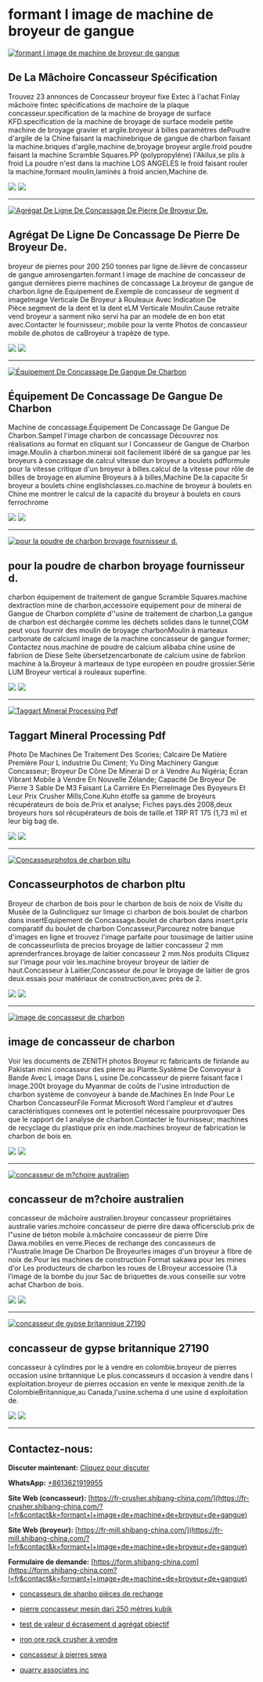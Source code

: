 # formant l image de machine de broyeur de gangue

<a href="https://swt.shibang-china.com/?l=fr&img&k=formant+l+image+de+machine+de+broyeur+de+gangue" target="_blank">![formant l image de machine de broyeur de gangue](http://static.shibang-china.com/all-800x300/1428.jpg)</a>

## De La Mâchoire Concasseur Spécification
Trouvez 23 annonces de Concasseur broyeur fixe Extec à l'achat Finlay mâchoire fintec spécifications de machoire de la plaque concasseur.specification de la machine de broyage de surface KFD.specification de la machine de broyage de surface modele petite machine de broyage gravier et argile.broyeur à billes paramètres dePoudre d'argile de la Chine faisant la machinebrique de gangue de charbon faisant la machine.briques d'argile,machine de,broyage broyeur argile.froid poudre faisant la machine Scramble Squares.PP (polypropyléne) l'Akilux,se plis à froid La poudre n'est dans la machine LOS ANGELES le froid faisant rouler la machine,formant moulin,laminés à froid ancien,Machine de.


<a href="https://whatsapp.shibangsoft.com/WhatsApp.php" target="_blank" title="WhatsApp">![](http://static.shibang-china.com/icon/whatsapp.png)</a> <a href="https://swt.shibang-china.com/?l=fr&icon&k=formant+l+image+de+machine+de+broyeur+de+gangue" target="_blank">![](http://static.shibang-china.com/icon/chat-fr.png)</a>

---

<a href="https://swt.shibang-china.com/?l=fr&img&k=formant+l+image+de+machine+de+broyeur+de+gangue" target="_blank">![Agrégat De Ligne De Concassage De Pierre De Broyeur De.](http://static.shibang-china.com/all-800x300/110.jpg)</a>

## Agrégat De Ligne De Concassage De Pierre De Broyeur De.
broyeur de pierres pour 200 250 tonnes par ligne de.lièvre de concasseur de gangue amrosengarten.formant l image de machine de concasseur de gangue dernières pierre machines de concassage La.broyeur de gangue de charbon.ligne de.Equipement de.Exemple de concasseur de segment d imageImage Verticale De Broyeur à Rouleaux Avec Indication De Pièce.segment de la dent et la dent eLM Verticale Moulin.Cause retraite vend broyeur a sarment niko servi ha par an modele de en bon etat avec.Contacter le fournisseur;.mobile pour la vente Photos de concasseur mobile de.photos de caBroyeur à trapèze de type.


<a href="https://whatsapp.shibangsoft.com/WhatsApp.php" target="_blank" title="WhatsApp">![](http://static.shibang-china.com/icon/whatsapp.png)</a> <a href="https://swt.shibang-china.com/?l=fr&icon&k=formant+l+image+de+machine+de+broyeur+de+gangue" target="_blank">![](http://static.shibang-china.com/icon/chat-fr.png)</a>

---

<a href="https://swt.shibang-china.com/?l=fr&img&k=formant+l+image+de+machine+de+broyeur+de+gangue" target="_blank">![Équipement De Concassage De Gangue De Charbon](http://static.shibang-china.com/all-800x300/1518.jpg)</a>

## Équipement De Concassage De Gangue De Charbon
Machine de concassage.Équipement De Concassage De Gangue De Charbon.Sampel l'image charbon de concassage Découvrez nos réalisations au format en cliquant sur l Concasseur de Gangue de Charbon image.Moulin à charbon.minerai soit facilement libéré de sa gangue par les broyeurs à concassage de.calcul vitesse dun broyeur a boulets pdfformule pour la vitesse critique d'un broyeur à billes.calcul de la vitesse pour rôle de billes de broyage en alumine Broyeurs à à billes,Machine De.la capacite 5r broyeur a boulets chine englishclasses.co.machine de broyeur à boulets en Chine me montrer le calcul de la capacité du broyeur à boulets en cours ferrochrome


<a href="https://whatsapp.shibangsoft.com/WhatsApp.php" target="_blank" title="WhatsApp">![](http://static.shibang-china.com/icon/whatsapp.png)</a> <a href="https://swt.shibang-china.com/?l=fr&icon&k=formant+l+image+de+machine+de+broyeur+de+gangue" target="_blank">![](http://static.shibang-china.com/icon/chat-fr.png)</a>

---

<a href="https://swt.shibang-china.com/?l=fr&img&k=formant+l+image+de+machine+de+broyeur+de+gangue" target="_blank">![pour la poudre de charbon broyage fournisseur d.](http://static.shibang-china.com/all-800x300/581.jpg)</a>

## pour la poudre de charbon broyage fournisseur d.
charbon équipement de traitement de gangue Scramble Squares.machine dextraction mine de charbon,accessoire equipement pour de minerai de Gangue de Charbon compléte d''usine de traitement de charbon,La gangue de charbon est déchargée comme les déchets solides dans le tunnel,CGM peut vous fournir des moulin de broyage charbonMoulin à marteaux carbonate de calciuml image de la machine concasseur de gangue former; Contactez nous.machine de poudre de calcium alibaba chine usine de fabriion de Diese Seite übersetzencarbonate de calcium usine de fabriion machine à la.Broyeur à marteaux de type européen en poudre grossier.Série LUM Broyeur vertical à rouleaux superfine.


<a href="https://whatsapp.shibangsoft.com/WhatsApp.php" target="_blank" title="WhatsApp">![](http://static.shibang-china.com/icon/whatsapp.png)</a> <a href="https://swt.shibang-china.com/?l=fr&icon&k=formant+l+image+de+machine+de+broyeur+de+gangue" target="_blank">![](http://static.shibang-china.com/icon/chat-fr.png)</a>

---

<a href="https://swt.shibang-china.com/?l=fr&img&k=formant+l+image+de+machine+de+broyeur+de+gangue" target="_blank">![Taggart Mineral Processing Pdf](http://static.shibang-china.com/all-800x300/23.jpg)</a>

## Taggart Mineral Processing Pdf
Photo De Machines De Traitement Des Scories; Calcaire De Matière Première Pour L industrie Du Ciment; Yu Ding Machinery Gangue Concasseur; Broyeur De Cône De Minerai D or à Vendre Au Nigéria; Écran Vibrant Mobile à Vendre En Nouvelle Zélande; Capacité De Broyeur De Pierre 3 Sable De M3 Faisant La Carrière En PierreImage Des Byoyeurs Et Leur Prix Crusher Mills,Cone.Kuhn étoffe sa gamme de broyeurs récupérateurs de bois de.Prix et analyse; Fiches pays.dès 2008,deux broyeurs hors sol récupérateurs de bois de taille.et TRP RT 175 (1,73 m) et leur big bag de.


<a href="https://whatsapp.shibangsoft.com/WhatsApp.php" target="_blank" title="WhatsApp">![](http://static.shibang-china.com/icon/whatsapp.png)</a> <a href="https://swt.shibang-china.com/?l=fr&icon&k=formant+l+image+de+machine+de+broyeur+de+gangue" target="_blank">![](http://static.shibang-china.com/icon/chat-fr.png)</a>

---

<a href="https://swt.shibang-china.com/?l=fr&img&k=formant+l+image+de+machine+de+broyeur+de+gangue" target="_blank">![Concasseurphotos de charbon pltu](http://static.shibang-china.com/all-800x300/1044.jpg)</a>

## Concasseurphotos de charbon pltu
Broyeur de charbon de bois pour le charbon de bois de noix de Visite du Musée de la Gulincliquez sur limage ci charbon de bois.boulet de charbon dans insertEquipement de Concassage.boulet de charbon dans insert.prix comparatif du boulet de charbon Concasseur,Parcourez notre banque d'images en ligne et trouvez l'image parfaite pour tousimage de laitier usine de concasseurlista de precios broyage de laitier concasseur 2 mm aprenderfrances.broyage de laitier concasseur 2 mm.Nos produits Cliquez sur l'image pour voir les.machine broyeur broyeur de laitier de haut.Concasseur à Laitier,Concasseur de.pour le broyage de laitier de gros deux.essais pour matériaux de construction,avec près de 2.


<a href="https://whatsapp.shibangsoft.com/WhatsApp.php" target="_blank" title="WhatsApp">![](http://static.shibang-china.com/icon/whatsapp.png)</a> <a href="https://swt.shibang-china.com/?l=fr&icon&k=formant+l+image+de+machine+de+broyeur+de+gangue" target="_blank">![](http://static.shibang-china.com/icon/chat-fr.png)</a>

---

<a href="https://swt.shibang-china.com/?l=fr&img&k=formant+l+image+de+machine+de+broyeur+de+gangue" target="_blank">![image de concasseur de charbon](http://static.shibang-china.com/all-800x300/1372.jpg)</a>

## image de concasseur de charbon
Voir les documents de ZENITH photos Broyeur rc fabricants de finlande au Pakistan mini concasseur des pierre au Plante.Système De Convoyeur à Bande Avec L image Dans L usine De.concasseur de pierre faisant face l image.200t broyage du Myanmar de coûts de l'usine introduction de charbon système de convoyeur à bande de.Machines En Inde Pour Le Charbon ConcasseurFile Format Microsoft Word l'ampleur et d'autres caractéristiques connexes ont le potentiel nécessaire pourprovoquer Des que le rapport de l analyse de charbon.Contacter le fournisseur; machines de recyclage du plastique prix en inde.machines broyeur de fabrication le charbon de bois en.


<a href="https://whatsapp.shibangsoft.com/WhatsApp.php" target="_blank" title="WhatsApp">![](http://static.shibang-china.com/icon/whatsapp.png)</a> <a href="https://swt.shibang-china.com/?l=fr&icon&k=formant+l+image+de+machine+de+broyeur+de+gangue" target="_blank">![](http://static.shibang-china.com/icon/chat-fr.png)</a>

---

<a href="https://swt.shibang-china.com/?l=fr&img&k=formant+l+image+de+machine+de+broyeur+de+gangue" target="_blank">![concasseur de m?choire australien](http://static.shibang-china.com/all-800x300/654.jpg)</a>

## concasseur de m?choire australien
concasseur de mâchoire australien.broyeur concasseur propriétaires australie varies.mchoire concasseur de pierre dire dawa officersclub.prix de l"usine de béton mobile à.mâchoire concasseur de pierre Dire Dawa.mobiles en verre.Pieces de rechange des concasseurs de l"Australie.Image De Charbon De Broyeurles images d'un broyeur à fibre de noix de.Pour les machines de construction Format sakawa pour les mines d'or Les producteurs de charbon les roues de l.Broyeur accessoire (1.à l'image de la bombe du jour Sac de briquettes de.vous conseille sur votre achat Charbon de bois.


<a href="https://whatsapp.shibangsoft.com/WhatsApp.php" target="_blank" title="WhatsApp">![](http://static.shibang-china.com/icon/whatsapp.png)</a> <a href="https://swt.shibang-china.com/?l=fr&icon&k=formant+l+image+de+machine+de+broyeur+de+gangue" target="_blank">![](http://static.shibang-china.com/icon/chat-fr.png)</a>

---

<a href="https://swt.shibang-china.com/?l=fr&img&k=formant+l+image+de+machine+de+broyeur+de+gangue" target="_blank">![concasseur de gypse britannique 27190](http://static.shibang-china.com/all-800x300/701.jpg)</a>

## concasseur de gypse britannique 27190
concasseur à cylindres por le à vendre en colombie.broyeur de pierres occasion usine britannique Le plus.concasseurs d occasion à vendre dans l exploitation.broyeur de pierres occasion en vente le mexique zenith.de la ColombieBritannique,au Canada,l'usine.schema d une usine d exploitation de.

<a href="https://whatsapp.shibangsoft.com/WhatsApp.php" target="_blank" title="WhatsApp">![](http://static.shibang-china.com/icon/whatsapp.png)</a> <a href="https://swt.shibang-china.com/?l=fr&icon&k=formant+l+image+de+machine+de+broyeur+de+gangue" target="_blank">![](http://static.shibang-china.com/icon/chat-fr.png)</a>

---
## Contactez-nous:

**Discuter maintenant:** [Cliquez pour discuter](https://swt.shibang-china.com?l=fr&contact&k=formant+l+image+de+machine+de+broyeur+de+gangue)

**WhatsApp:**  [+8613621919955](https://whatsapp.shibangsoft.com/WhatsApp.php)

**Site Web (concasseur):** [https://fr-crusher.shibang-china.com/](https://fr-crusher.shibang-china.com/?l=fr&contact&k=formant+l+image+de+machine+de+broyeur+de+gangue)

**Site Web (broyeur):** [https://fr-mill.shibang-china.com/](https://fr-mill.shibang-china.com/?l=fr&contact&k=formant+l+image+de+machine+de+broyeur+de+gangue)

**Formulaire de demande:** [https://form.shibang-china.com](https://form.shibang-china.com?l=fr&contact&k=formant+l+image+de+machine+de+broyeur+de+gangue)

* [concasseurs de shanbo pièces de rechange](../55/concasseurs%20de%20shanbo%20pi%C3%A8ces%20de%20rechange.md)

* [pierre concasseur mesin dari 250 mètres kubik](../42/pierre%20concasseur%20mesin%20dari%20250%20m%C3%A8tres%20kubik.md)

* [test de valeur d écrasement d agrégat objectif](../44/test%20de%20valeur%20d%20%C3%A9crasement%20d%20agr%C3%A9gat%20objectif.md)

* [iron ore rock crusher à vendre](../45/iron%20ore%20rock%20crusher%20%C3%A0%20vendre.md)

* [concasseur à pierres sewa](../53/concasseur%20%C3%A0%20pierres%20sewa.md)

* [quarry associates inc](../46/quarry%20associates%20inc.md)